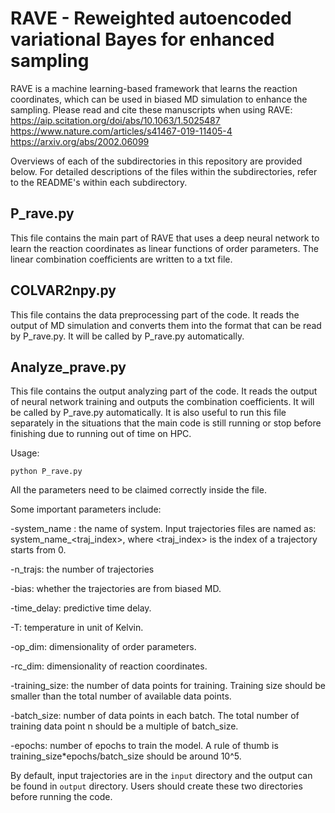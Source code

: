 # RAVE - Reweighted autoencoded variational Bayes for enhanced sampling
RAVE is a machine learning-based framework that learns the reaction coordinates, which can be used in biased MD simulation to enhance the sampling.
Please read and cite these manuscripts when using RAVE:
https://aip.scitation.org/doi/abs/10.1063/1.5025487
https://www.nature.com/articles/s41467-019-11405-4
https://arxiv.org/abs/2002.06099

Overviews of each of the subdirectories in this repository are provided below. For detailed descriptions of the files within the subdirectories, refer to the README's within each subdirectory.

## P_rave.py

This file contains the main part of RAVE that uses a deep neural network to learn the reaction coordinates as linear functions of order parameters. The linear combination coefficients are written to a txt file.  

## COLVAR2npy.py

This file contains the data preprocessing part of the code. It reads the output of MD simulation and converts them into the format that can be read by P_rave.py. It will be called by P_rave.py automatically.

## Analyze_prave.py

This file contains the output analyzing part of the code. It reads the output of neural network training and outputs the combination coefficients. It will be called by P_rave.py automatically. It is also useful to run this file separately in the situations that the main code is still running or stop before finishing due to running out of time on HPC. 


Usage:

```text
python P_rave.py 
```

All the parameters need to be claimed correctly inside the file.

Some important parameters include:

-system_name : the name of system. Input trajectories files are named as: system_name_<traj_index>, where <traj_index> is the index of a trajectory starts from 0.

-n_trajs: the number of trajectories

-bias: whether the trajectories are from biased MD.

-time_delay: predictive time delay.

-T: temperature in unit of Kelvin.

-op_dim: dimensionality of order parameters.

-rc_dim: dimensionality of reaction coordinates.

-training_size: the number of data points for training. Training size should be smaller than the total number of available data points.

-batch_size: number of data points in each batch. The total number of training data point n should be a multiple of batch_size.

-epochs: number of epochs to train the model. A rule of thumb is training_size*epochs/batch_size should be around 10^5.

By default, input trajectories are in the `input` directory and the output can be found in  `output` directory. Users should create these two directories before running the code.

  
